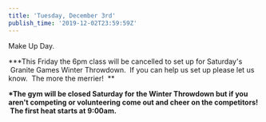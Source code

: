 ```yaml
---
title: 'Tuesday, December 3rd'
publish_time: '2019-12-02T23:59:59Z'
---
```


Make Up Day.

**\*This Friday the 6pm class will be cancelled to set up for Saturday's
 Granite Games Winter Throwdown.  If you can help us set up please let
us know.  The more the merrier!  **

**\*The gym will be closed Saturday for the Winter Throwdown but if you
aren't competing or volunteering come out and cheer on the competitors!
 The first heat starts at 9:00am.**
